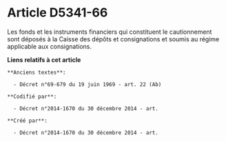 # Article D5341-66

Les fonds et les instruments financiers qui constituent le cautionnement sont déposés à la Caisse des dépôts et consignations
et soumis au régime applicable aux consignations.

**Liens relatifs à cet article**

	**Anciens textes**:

	  - Décret n°69-679 du 19 juin 1969 - art. 22 (Ab)

	**Codifié par**:

	  - Décret n°2014-1670 du 30 décembre 2014 - art.

	**Créé par**:

	  - Décret n°2014-1670 du 30 décembre 2014 - art.
